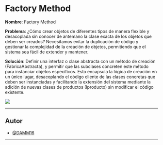 # Factory Method

**Nombre**: Factory Method

**Problema**: 
¿Cómo crear objetos de diferentes tipos de manera flexible y desacoplada sin conocer de antemano la clase exacta de los objetos que deben ser creados? Necesitamos evitar la duplicación de código y gestionar la complejidad de la creación de objetos, permitiendo que el sistema sea fácil de extender y mantener.

**Solución**:
Definir una interfaz o clase abstracta con un método de creación (FabricaAbstracta), y permitir que las subclases concreten este método para instanciar objetos específicos. Esto encapsula la lógica de creación en un único lugar, desacoplando el código cliente de las clases concretas que deben ser instanciadas y facilitando la extensión del sistema mediante la adición de nuevas clases de productos (Iproducto) sin modificar el código existente.

![](./Factory.svg)


---

## Autor
- [@DAMM16](https://github.com/DAMM16/)
---
